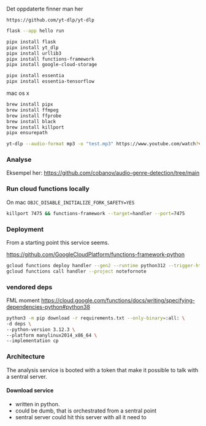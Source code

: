 Det oppdaterte finner man her

``` 
https://github.com/yt-dlp/yt-dlp
```

```bash
flask --app hello run
```

```bash
pipx install flask
pipx install yt_dlp
pipx install urllib3
pipx install functions-framework
pipx install google-cloud-storage

pipx install essentia
pipx install essentia-tensorflow
```

mac os x

```bash 
brew install pipx
brew install ffmpeg
brew install ffprobe
brew install black
brew install killport
pipx ensurepath
```

```bash
yt-dlp --audio-format mp3 -o "test.mp3" https://www.youtube.com/watch?v=7E-cwdnsiow
```

### Analyse

Eksempel her: https://github.com/cobanov/audio-genre-detection/tree/main

### Run cloud functions locally

On mac `OBJC_DISABLE_INITIALIZE_FORK_SAFETY=YES`

```bash
killport 7475 && functions-framework --target=handler --port=7475
```

### Deployment

From a starting point this service seems.

https://github.com/GoogleCloudPlatform/functions-framework-python

```bash
gcloud functions deploy handler --gen2 --runtime python312 --trigger-http --memory 1024 --project notefornote
gcloud functions call handler --project notefornote
```

### vendored deps

FML moment
https://cloud.google.com/functions/docs/writing/specifying-dependencies-python#python38

```bash
python3 -m pip download -r requirements.txt --only-binary=:all: \
-d deps \
--python-version 3.12.3 \
--platform manylinux2014_x86_64 \
--implementation cp
```

### Architecture

The analysis service is booted with a token that make it possible to talk with a sentral server.

#### Download service

* written in python.
* could be dumb, that is orchestrated from a sentral point
* sentral server could hit this server with all it need to 